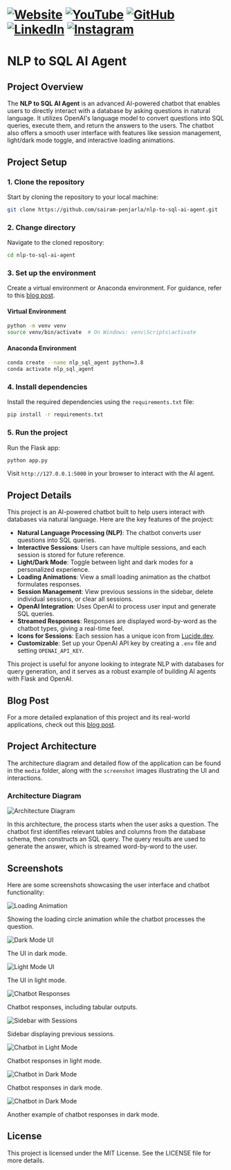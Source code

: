# [![Website](https://img.shields.io/badge/Website-Visit-brightgreen)](https://psairam9301.wixsite.com/website) [![YouTube](https://img.shields.io/badge/YouTube-Subscribe-red)](https://www.youtube.com/@sairampenjarla) [![GitHub](https://img.shields.io/badge/GitHub-Explore-black)](https://github.com/sairam-penjarla) [![LinkedIn](https://img.shields.io/badge/LinkedIn-Connect-blue)](https://www.linkedin.com/in/sairam-penjarla-b5041b121/) [![Instagram](https://img.shields.io/badge/Instagram-Follow-ff69b4)](https://www.instagram.com/sairam.ipynb/)

# NLP to SQL AI Agent

## Project Overview

The **NLP to SQL AI Agent** is an advanced AI-powered chatbot that enables users to directly interact with a database by asking questions in natural language. It utilizes OpenAI's language model to convert questions into SQL queries, execute them, and return the answers to the users. The chatbot also offers a smooth user interface with features like session management, light/dark mode toggle, and interactive loading animations.

## Project Setup

### 1. Clone the repository
Start by cloning the repository to your local machine:
```bash
git clone https://github.com/sairam-penjarla/nlp-to-sql-ai-agent.git
```

### 2. Change directory
Navigate to the cloned repository:
```bash
cd nlp-to-sql-ai-agent
```

### 3. Set up the environment
Create a virtual environment or Anaconda environment. For guidance, refer to this [blog post](https://sairampenjarla.notion.site/Environment-171d56a2fc2780dd9efcd4cef331fa2c).

#### Virtual Environment
```bash
python -m venv venv
source venv/bin/activate  # On Windows: venv\Scripts\activate
```

#### Anaconda Environment
```bash
conda create --name nlp_sql_agent python=3.8
conda activate nlp_sql_agent
```

### 4. Install dependencies
Install the required dependencies using the `requirements.txt` file:
```bash
pip install -r requirements.txt
```

### 5. Run the project
Run the Flask app:
```bash
python app.py
```
Visit `http://127.0.0.1:5000` in your browser to interact with the AI agent.

## Project Details

This project is an AI-powered chatbot built to help users interact with databases via natural language. Here are the key features of the project:

- **Natural Language Processing (NLP)**: The chatbot converts user questions into SQL queries.
- **Interactive Sessions**: Users can have multiple sessions, and each session is stored for future reference.
- **Light/Dark Mode**: Toggle between light and dark modes for a personalized experience.
- **Loading Animations**: View a small loading animation as the chatbot formulates responses.
- **Session Management**: View previous sessions in the sidebar, delete individual sessions, or clear all sessions.
- **OpenAI Integration**: Uses OpenAI to process user input and generate SQL queries.
- **Streamed Responses**: Responses are displayed word-by-word as the chatbot types, giving a real-time feel.
- **Icons for Sessions**: Each session has a unique icon from [Lucide.dev](http://lucide.dev).
- **Customizable**: Set up your OpenAI API key by creating a `.env` file and setting `OPENAI_API_KEY`.

This project is useful for anyone looking to integrate NLP with databases for query generation, and it serves as a robust example of building AI agents with Flask and OpenAI.

## Blog Post

For a more detailed explanation of this project and its real-world applications, check out this [blog post](https://psairam9301.wixsite.com/website/post/unveiling-ai-agents-how-they-work-real-world-applications-and-my-nlp-to-sql-agent-project).

## Project Architecture

The architecture diagram and detailed flow of the application can be found in the `media` folder, along with the `screenshot` images illustrating the UI and interactions.

### Architecture Diagram
![Architecture Diagram](media/architecture%20diagram.png)

In this architecture, the process starts when the user asks a question. The chatbot first identifies relevant tables and columns from the database schema, then constructs an SQL query. The query results are used to generate the answer, which is streamed word-by-word to the user.

## Screenshots

Here are some screenshots showcasing the user interface and chatbot functionality:


![Loading Animation](media/screenshot_6.png)
  
  Showing the loading circle animation while the chatbot processes the question.
  

![Dark Mode UI](media/screenshot_4.png)
  
  The UI in dark mode.


![Light Mode UI](media/screenshot_1.png)
  
  The UI in light mode.


![Chatbot Responses](media/screenshot_5.png)
  
  Chatbot responses, including tabular outputs.


![Sidebar with Sessions](media/screenshot_3.png)
  
  Sidebar displaying previous sessions.


![Chatbot in Light Mode](media/screenshot_2.png)
  
  Chatbot responses in light mode.


![Chatbot in Dark Mode](media/screenshot_7.png)
  
  Chatbot responses in dark mode.


![Chatbot in Dark Mode](media/screenshot_9.png)
  
  Another example of chatbot responses in dark mode.

## License

This project is licensed under the MIT License. See the LICENSE file for more details.